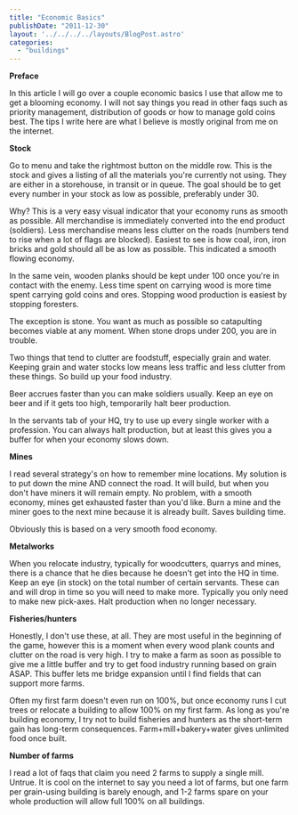```yaml
---
title: "Economic Basics"
publishDate: "2011-12-30"
layout: '../../../../layouts/BlogPost.astro'
categories: 
  - "buildings"
---
```


**Preface**

In this article I will go over a couple economic basics I use that allow me to get a blooming economy. I will not say things you read in other faqs such as priority management, distribution of goods or how to manage gold coins best. The tips I write here are what I believe is mostly original from me on the internet.

**Stock**

Go to menu and take the rightmost button on the middle row. This is the stock and gives a listing of all the materials you're currently not using. They are either in a storehouse, in transit or in queue. The goal should be to get every number in your stock as low as possible, preferably under 30.

Why? This is a very easy visual indicator that your economy runs as smooth as possible. All merchandise is immediately converted into the end product (soldiers). Less merchandise means less clutter on the roads (numbers tend to rise when a lot of flags are blocked). Easiest to see is how coal, iron, iron bricks and gold should all be as low as possible. This indicated a smooth flowing economy.

In the same vein, wooden planks should be kept under 100 once you're in contact with the enemy. Less time spent on carrying wood is more time spent carrying gold coins and ores. Stopping wood production is easiest by stopping foresters.

The exception is stone. You want as much as possible so catapulting becomes viable at any moment. When stone drops under 200, you are in trouble.

Two things that tend to clutter are foodstuff, especially grain and water. Keeping grain and water stocks low means less traffic and less clutter from these things. So build up your food industry.

Beer accrues faster than you can make soldiers usually. Keep an eye on beer and if it gets too high, temporarily halt beer production.

In the servants tab of your HQ, try to use up every single worker with a profession. You can always halt production, but at least this gives you a buffer for when your economy slows down.

**Mines**

I read several strategy's on how to remember mine locations. My solution is to put down the mine AND connect the road. It will build, but when you don't have miners it will remain empty. No problem, with a smooth economy, mines get exhausted faster than you'd like. Burn a mine and the miner goes to the next mine because it is already built. Saves building time.

Obviously this is based on a very smooth food economy.

**Metalworks**

When you relocate industry, typically for woodcutters, quarrys and mines, there is a chance that he dies because he doesn't get into the HQ in time. Keep an eye (in stock) on the total number of certain servants. These can and will drop in time so you will need to make more. Typically you only need to make new pick-axes. Halt production when no longer necessary.

**Fisheries/hunters**

Honestly, I don't use these, at all. They are most useful in the beginning of the game, however this is a moment when every wood plank counts and clutter on the road is very high. I try to make a farm as soon as possible to give me a little buffer and try to get food industry running based on grain ASAP. This buffer lets me bridge expansion until I find fields that can support more farms.

Often my first farm doesn't even run on 100%, but once economy runs I cut trees or relocate a building to allow 100% on my first farm. As long as you're building economy, I try not to build fisheries and hunters as the short-term gain has long-term consequences. Farm+mill+bakery+water gives unlimited food once built.

**Number of farms**

I read a lot of faqs that claim you need 2 farms to supply a single mill. Untrue. It is cool on the internet to say you need a lot of farms, but one farm per grain-using building is barely enough, and 1-2 farms spare on your whole production will allow full 100% on all buildings.
